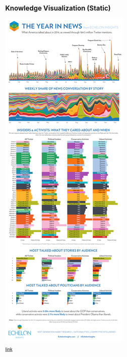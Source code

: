 ##  Knowledge Visualization (Static)

![](resources/images/vis/theyearinnews20141.png) <!-- .element width="15%" -->

[link](http://echeloninsights.com/wp-content/uploads/2014/12/theyearinnews20141.png)<!-- .element: target="_blank" -->
